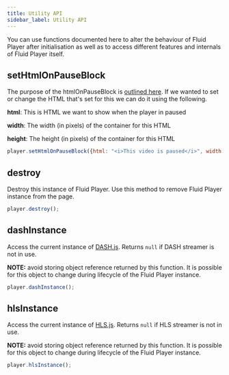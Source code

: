 ```yaml
---
title: Utility API
sidebar_label: Utility API
---
```


You can use functions documented here to alter the behaviour of Fluid Player after initialisation
as well as to access different features and internals of Fluid Player itself.

## setHtmlOnPauseBlock
The purpose of the htmlOnPauseBlock is [outlined here](https://docs.fluidplayer.com/layout_configuration/#htmlonpauseblock). 
If we wanted to set or change the HTML that's set for this we can do it using the following.

**html**: This is HTML we want to show when the player in paused

**width**: The width (in pixels) of the container for this HTML

**height**: The height (in pixels) of the container for this HTML

```javascript
player.setHtmlOnPauseBlock({html: "<i>This video is paused</i>", width: 100, height: 50});
```

## destroy
Destroy this instance of Fluid Player. Use this method to remove Fluid Player instance from the page.

```javascript
player.destroy();
```

## dashInstance

Access the current instance of [DASH.js](https://github.com/Dash-Industry-Forum/dash.js).
Returns `null` if DASH streamer is not in use.

**NOTE:** avoid storing object reference returned by this function. It is possible for
this object to change during lifecycle of the Fluid Player instance.

```javascript
player.dashInstance();
```

## hlsInstance

Access the current instance of [HLS.js](https://github.com/video-dev/hls.js/).
Returns `null` if HLS streamer is not in use.  

**NOTE:** avoid storing object reference returned by this function. It is possible for
this object to change during lifecycle of the Fluid Player instance.

```javascript
player.hlsInstance();
```
